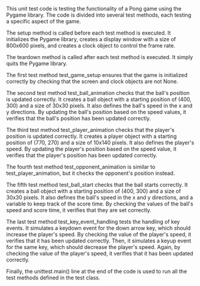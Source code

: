 This unit test code is testing the functionality of a Pong game using the Pygame library. The code is divided into several test methods, each testing a specific aspect of the game.

The setup method is called before each test method is executed. It initializes the Pygame library, creates a display window with a size of 800x600 pixels, and creates a clock object to control the frame rate.

The teardown method is called after each test method is executed. It simply quits the Pygame library.

The first test method test_game_setup ensures that the game is initialized correctly by checking that the screen and clock objects are not None.

The second test method test_ball_animation checks that the ball's position is updated correctly. It creates a ball object with a starting position of (400, 300) and a size of 30x30 pixels. It also defines the ball's speed in the x and y directions. By updating the ball's position based on the speed values, it verifies that the ball's position has been updated correctly.

The third test method test_player_animation checks that the player's position is updated correctly. It creates a player object with a starting position of (770, 270) and a size of 10x140 pixels. It also defines the player's speed. By updating the player's position based on the speed value, it verifies that the player's position has been updated correctly.

The fourth test method test_opponent_animation is similar to test_player_animation, but it checks the opponent's position instead.

The fifth test method test_ball_start checks that the ball starts correctly. It creates a ball object with a starting position of (400, 300) and a size of 30x30 pixels. It also defines the ball's speed in the x and y directions, and a variable to keep track of the score time. By checking the values of the ball's speed and score time, it verifies that they are set correctly.

The last test method test_key_event_handling tests the handling of key events. It simulates a keydown event for the down arrow key, which should increase the player's speed. By checking the value of the player's speed, it verifies that it has been updated correctly. Then, it simulates a keyup event for the same key, which should decrease the player's speed. Again, by checking the value of the player's speed, it verifies that it has been updated correctly.

Finally, the unittest.main() line at the end of the code is used to run all the test methods defined in the test class.


	

	

				
